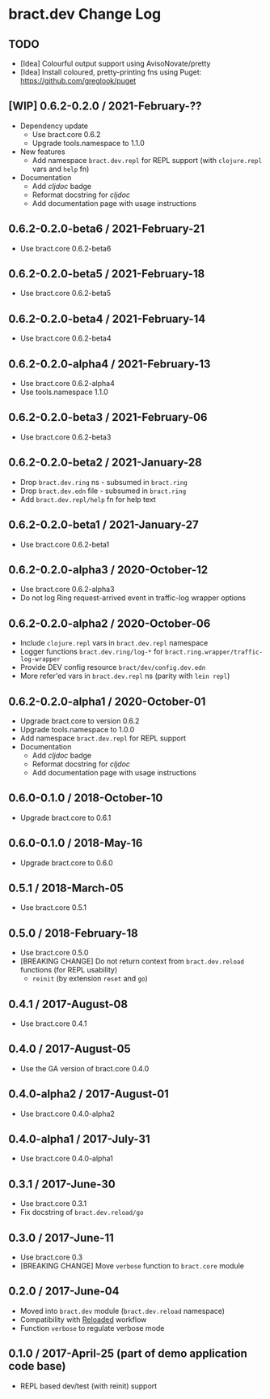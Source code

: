 # bract.dev Change Log

## TODO

- [Idea] Colourful output support using AvisoNovate/pretty
- [Idea] Install coloured, pretty-printing fns using Puget: https://github.com/greglook/puget


## [WIP] 0.6.2-0.2.0 / 2021-February-??

- Dependency update
  - Use bract.core 0.6.2
  - Upgrade tools.namespace to 1.1.0
- New features
  - Add namespace `bract.dev.repl` for REPL support (with `clojure.repl` vars and `help` fn)
- Documentation
  - Add _cljdoc_ badge
  - Reformat docstring for _cljdoc_
  - Add documentation page with usage instructions


## 0.6.2-0.2.0-beta6 / 2021-February-21

- Use bract.core 0.6.2-beta6


## 0.6.2-0.2.0-beta5 / 2021-February-18

- Use bract.core 0.6.2-beta5


## 0.6.2-0.2.0-beta4 / 2021-February-14

- Use bract.core 0.6.2-beta4


## 0.6.2-0.2.0-alpha4 / 2021-February-13

- Use bract.core 0.6.2-alpha4
- Use tools.namespace 1.1.0


## 0.6.2-0.2.0-beta3 / 2021-February-06

- Use bract.core 0.6.2-beta3


## 0.6.2-0.2.0-beta2 / 2021-January-28

- Drop `bract.dev.ring` ns - subsumed in `bract.ring`
- Drop `bract.dev.edn` file - subsumed in `bract.ring`
- Add `bract.dev.repl/help` fn for help text


## 0.6.2-0.2.0-beta1 / 2021-January-27

- Use bract.core 0.6.2-beta1


## 0.6.2-0.2.0-alpha3 / 2020-October-12

- Use bract.core 0.6.2-alpha3
- Do not log Ring request-arrived event in traffic-log wrapper options


## 0.6.2-0.2.0-alpha2 / 2020-October-06

- Include `clojure.repl` vars in `bract.dev.repl` namespace
- Logger functions `bract.dev.ring/log-*` for `bract.ring.wrapper/traffic-log-wrapper`
- Provide DEV config resource `bract/dev/config.dev.edn`
- More refer'ed vars in `bract.dev.repl` ns (parity with `lein repl`)


## 0.6.2-0.2.0-alpha1 / 2020-October-01

- Upgrade bract.core to version 0.6.2
- Upgrade tools.namespace to 1.0.0
- Add namespace `bract.dev.repl` for REPL support
- Documentation
  - Add _cljdoc_ badge
  - Reformat docstring for _cljdoc_
  - Add documentation page with usage instructions


## 0.6.0-0.1.0 / 2018-October-10

- Upgrade bract.core to 0.6.1


## 0.6.0-0.1.0 / 2018-May-16

- Upgrade bract.core to 0.6.0


## 0.5.1 / 2018-March-05

- Use bract.core 0.5.1


## 0.5.0 / 2018-February-18

- Use bract.core 0.5.0
- [BREAKING CHANGE] Do not return context from `bract.dev.reload` functions (for REPL usability)
  - `reinit` (by extension `reset` and `go`)


## 0.4.1 / 2017-August-08

- Use bract.core 0.4.1


## 0.4.0 / 2017-August-05

- Use the GA version of bract.core 0.4.0


## 0.4.0-alpha2 / 2017-August-01

- Use bract.core 0.4.0-alpha2


## 0.4.0-alpha1 / 2017-July-31

- Use bract.core 0.4.0-alpha1


## 0.3.1 / 2017-June-30
- Use bract.core 0.3.1
- Fix docstring of `bract.dev.reload/go`


## 0.3.0 / 2017-June-11
- Use bract.core 0.3
- [BREAKING CHANGE] Move `verbose` function to `bract.core` module


## 0.2.0 / 2017-June-04
- Moved into `bract.dev` module (`bract.dev.reload` namespace)
- Compatibility with [Reloaded](https://github.com/stuartsierra/reloaded) workflow
- Function `verbose` to regulate verbose mode


## 0.1.0 / 2017-April-25 (part of demo application code base)
- REPL based dev/test (with reinit) support
